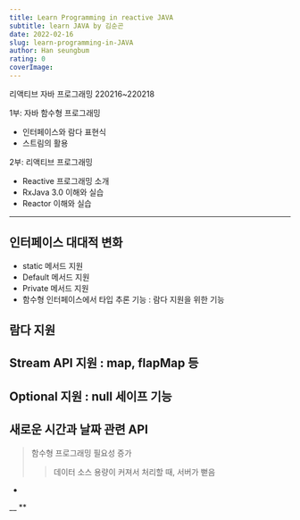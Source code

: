 ```yaml
---
title: Learn Programming in reactive JAVA
subtitle: learn JAVA by 김순곤
date: 2022-02-16
slug: learn-programming-in-JAVA
author: Han seungbum
rating: 0
coverImage: 
---
```


리액티브 자바 프로그래밍 220216~220218

1부: 자바 함수형 프로그래밍
  - 인터페이스와 람다 표현식
  - 스트림의 활용

2부: 리액티브 프로그래밍
  - Reactive 프로그래밍 소개
  - RxJava 3.0 이해와 실습
  - Reactor 이해와 실습

-------------

## 인터페이스 대대적 변화
  * static 메서드 지원
  * Default 메서드 지원
  * Private 메서드 지원
  * 함수형 인터페이스에서 타입 추론 기능 : 람다 지원을 위한 기능

## 람다 지원

## Stream API 지원 : map, flapMap 등

## Optional 지원 : null 세이프 기능

## 새로운 시간과 날짜 관련 API

>함수형 프로그래밍 필요성 증가
>>데이터 소스 용량이 커져서 처리할 때, 서버가 뻗음
>>>

+
__
**